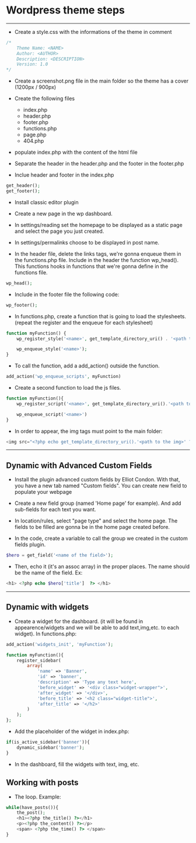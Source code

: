 # Wordpress theme steps

---

- Create a style.css with the informations of the theme in comment

```css
/* 
    Theme Name: <NAME>
    Author: <AUTHOR>
    Description: <DESCRIPTION>
    Version: 1.0
*/
```

- Create a screenshot.png file in the main folder so the theme has a cover (1200px / 900px)

- Create the following files

     - index.php
     - header.php
     - footer.php
     - functions.php
     - page.php
     - 404.php

- populate index.php with the content of the html file

- Separate the header in the header.php and the footer in the footer.php

- Inclue header and footer in the index.php

```php
get_header();
get_footer();
```

- Install classic editor plugin

- Create a new page in the wp dashboard.

- In settings/reading set the homepage to be displayed as a static page and select the page you just created.

- In settings/permalinks choose to be displayed in post name.

- In the header file, delete the links tags, we're gonna enqueue them in the functions.php file. Include in the header the function wp_head(). This functions hooks in functions that we're gonna define in the functions file.

```php
wp_head();
```

- Include in the footer file the following code:

```php
wp_footer();
```

- In functions.php, create a function that is going to load the stylesheets. (repeat the register and the enqueue for each stylesheet)

```php
function myFunction() {
    wp_register_style('<name>', get_template_directory_uri() . '<path to the stylesheet file>', NULL, 1, 'all');

    wp_enqueue_style('<name>');
}
```

- To call the function, add a add_action() outside the function.

```php
add_action('wp_enqueue_scripts', myFunction)
```

- Create a second function to load the js files.

```php
function myFunction(){
    wp_register_script('<name>', get_template_directory_uri().'<path to the js file>', NULL, 1, 'all');

    wp_enqueue_script('<name>')
}
```

- In order to appear, the img tags must point to the main folder:

```php
<img src="<?php echo get_template_directory_uri().'<path to the img>' ?>" alt="">
```

---

## Dynamic with Advanced Custom Fields

- Install the plugin advanced custom fields by Elliot Condon. With that, you have a new tab named "Custom fields". You can create new field to populate your webpage

- Create a new field group (named 'Home page' for example). And add sub-fields for each text you want.

- In location/rules, select "page type" and select the home page. The fields to be filled are gonna be in the home page created before.

- In the code, create a variable to call the group we created in the custom fields plugin.

```php
$hero = get_field('<name of the field>');
```

- Then, echo it (it's an assoc array) in the proper places. The name should be the name of the field. Ex:

```php
<h1> <?php echo $hero['title']  ?> </h1>
```

---

## Dynamic with widgets

- Create a widget for the dashboard. (it will be found in appearence/widgets and we will be able to add text,img,etc. to each widget).
  In functions.php:

```php
add_action('widgets_init', 'myFunction');

function myFunction(){
    register_sidebar(
        array(
            'name' => 'Banner',
            'id' => 'banner',
            'description' => 'Type any text here',
            'before_widget' => '<div class="widget-wrapper">',
            'after_widget' => '</div>',
            'before_title' => '<h2 class="widget-title">',
            'after_title' => '</h2>'
        )
    );
};
```

- Add the placeholder of the widget in index.php:

```php
if(is_active_sidebar('banner')){
    dynamic_sidebar('banner');
}
```

- In the dashboard, fill the widgets with text, img, etc.

## Working with posts

- The loop. Example:

```php
while(have_posts()){
    the_post();
    <h1><?php the_title() ?></h1>
    <p><?php the_content() ?></p>
    <span> <?php the_time() ?> </span>
}
```
